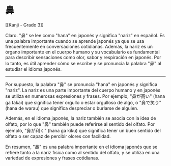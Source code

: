 # 鼻

[[Kanji - Grado 3]]

Claro. "鼻" se lee como "hana" en japonés y significa "nariz" en español. Es una palabra importante cuando se aprende japonés ya que se usa frecuentemente en conversaciones cotidianas. Además, la nariz es un órgano importante en el cuerpo humano y su vocabulario es fundamental para describir sensaciones como olor, sabor y respiración en japonés. Por lo tanto, es útil aprender cómo se escribe y se pronuncia la palabra "鼻" al estudiar el idioma japonés.


---

Por supuesto, la palabra "鼻" se pronuncia "hana" en japonés y significa "nariz". La nariz es una parte importante del cuerpo humano y en japonés se utiliza en numerosas expresiones y frases. Por ejemplo, "鼻が高い" (hana ga takai) que significa tener orgullo o estar orgulloso de algo, o "鼻で笑う" (hana de warau) que significa despreciar o burlarse de alguien.

Además, en el idioma japonés, la nariz también se asocia con la idea de olfato, por lo que "鼻" también puede referirse al sentido del olfato. Por ejemplo, "鼻が利く" (hana ga kiku) que significa tener un buen sentido del olfato o ser capaz de percibir olores con facilidad.

En resumen, "鼻" es una palabra importante en el idioma japonés que se refiere tanto a la nariz física como al sentido del olfato, y se utiliza en una variedad de expresiones y frases cotidianas.
